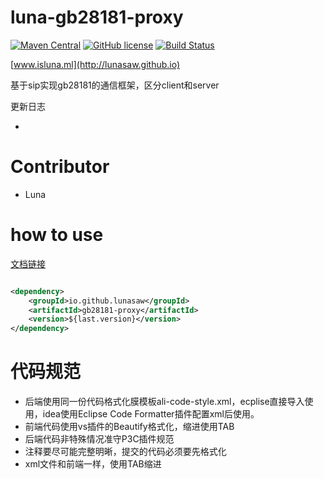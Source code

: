 # luna-gb28181-proxy

[![Maven Central](https://img.shields.io/maven-central/v/io.github.lunasaw/luna-gb28181-proxy)](https://mvnrepository.com/artifact/io.github.lunasaw/luna-gb28181-proxy)
[![GitHub license](https://img.shields.io/badge/MIT_License-blue.svg)](https://raw.githubusercontent.com/lunasaw/luna-gb28181-proxy/master/LICENSE)
[![Build Status](https://github.com/lunasaw/luna-gb28181-proxy/actions/workflows/maven-publish.yml/badge.svg?branch=master)](https://github.com/lunasaw/luna-gb28181-proxy/actions)

[www.isluna.ml](http://lunasaw.github.io)

基于sip实现gb28181的通信框架，区分client和server

更新日志

- 


# Contributor

- Luna

# how to use

<a href="https://lunasaw.github.io/luna-gb28181-proxy/docs/" target="_blank">文档链接</a>

```xml

<dependency>
    <groupId>io.github.lunasaw</groupId>
    <artifactId>gb28181-proxy</artifactId>
    <version>${last.version}</version>
</dependency>

```

# 代码规范

- 后端使用同一份代码格式化膜模板ali-code-style.xml，ecplise直接导入使用，idea使用Eclipse Code Formatter插件配置xml后使用。
- 前端代码使用vs插件的Beautify格式化，缩进使用TAB
- 后端代码非特殊情况准守P3C插件规范
- 注释要尽可能完整明晰，提交的代码必须要先格式化
- xml文件和前端一样，使用TAB缩进
